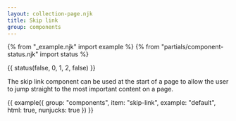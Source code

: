 ```yaml
---
layout: collection-page.njk
title: Skip link
group: components
---
```


{% from "_example.njk" import example %}
{% from "partials/component-status.njk" import status %}

{{ status(false, 0, 1, 2, false) }}

The skip link component can be used at the start of a page to allow the user to jump straight to the most important content on a page.

{{ example({ group: "components", item: "skip-link", example: "default", html: true, nunjucks: true }) }}
